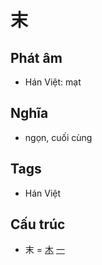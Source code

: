 # 末

## Phát âm
* Hán Việt: mạt

## Nghĩa
* ngọn, cuối cùng

## Tags
* Hán Việt

## Cấu trúc
* 末 = [木](木.md) [一](一.md)

<script>window.HANZI_FIELD='末';</script>